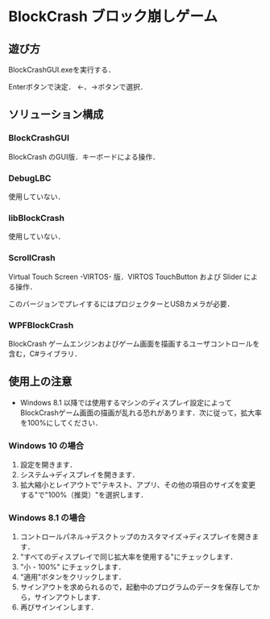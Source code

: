 # BlockCrash ブロック崩しゲーム

## 遊び方

BlockCrashGUI.exeを実行する．

Enterボタンで決定．
←、→ボタンで選択．

## ソリューション構成

### BlockCrashGUI

BlockCrash のGUI版．キーボードによる操作．

### DebugLBC

使用していない．

### libBlockCrash

使用していない．

### ScrollCrash

Virtual Touch Screen -VIRTOS- 版．VIRTOS TouchButton および Slider による操作．

このバージョンでプレイするにはプロジェクターとUSBカメラが必要．

### WPFBlockCrash

BlockCrash ゲームエンジンおよびゲーム画面を描画するユーザコントロールを含む，C#ライブラリ．

## 使用上の注意

* Windows 8.1 以降では使用するマシンのディスプレイ設定によってBlockCrashゲーム画面の描画が乱れる恐れがあります．次に従って，拡大率を100%にしてください．

### Windows 10 の場合

1. 設定を開きます．
2. システム→ディスプレイを開きます．
3. 拡大縮小とレイアウトで"テキスト、アプリ、その他の項目のサイズを変更する"で"100%（推奨）"を選択します．

### Windows 8.1 の場合

1. コントロールパネル→デスクトップのカスタマイズ→ディスプレイを開きます．
2. "すべてのディスプレイで同じ拡大率を使用する"にチェックします．
3. "小 - 100%" にチェックします．
4. "適用"ボタンをクリックします．
5. サインアウトを求められるので，起動中のプログラムのデータを保存してから，サインアウトします．
6. 再びサインインします．
